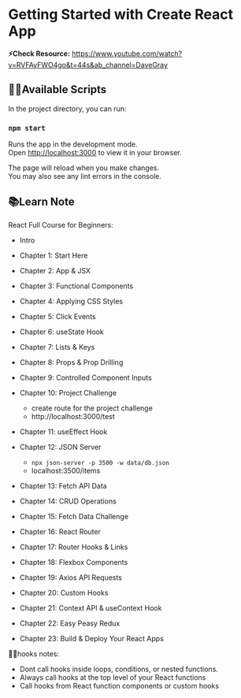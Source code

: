 # Getting Started with Create React App

**⚡Check Resource:** https://www.youtube.com/watch?v=RVFAyFWO4go&t=44s&ab_channel=DaveGray

## 👩‍💻Available Scripts

In the project directory, you can run:

### `npm start`

Runs the app in the development mode.\
Open [http://localhost:3000](http://localhost:3000) to view it in your browser.

The page will reload when you make changes.\
You may also see any lint errors in the console.

## 📚Learn Note

React Full Course for Beginners:

- Intro
- Chapter 1: Start Here
- Chapter 2: App & JSX
- Chapter 3: Functional Components
- Chapter 4: Applying CSS Styles
- Chapter 5: Click Events
- Chapter 6: useState Hook
- Chapter 7: Lists & Keys
- Chapter 8: Props & Prop Drilling
- Chapter 9: Controlled Component Inputs
- Chapter 10: Project Challenge
  - create route for the project challenge
  - http://localhost:3000/test
- Chapter 11: useEffect Hook
- Chapter 12: JSON Server
  - `npx json-server -p 3500 -w data/db.json`
  - localhost:3500/items

- Chapter 13: Fetch API Data
- Chapter 14: CRUD Operations
- Chapter 15: Fetch Data Challenge
- Chapter 16: React Router
- Chapter 17: Router Hooks & Links
- Chapter 18: Flexbox Components
- Chapter 19: Axios API Requests
- Chapter 20: Custom Hooks
- Chapter 21: Context API & useContext Hook
- Chapter 22: Easy Peasy Redux
- Chapter 23: Build & Deploy Your React Apps

👩‍💻hooks notes:
- Dont call hooks inside loops, conditions, or nested functions.
- Always call hooks at the top level of your React functions
- Call hooks from React function components or custom hooks
